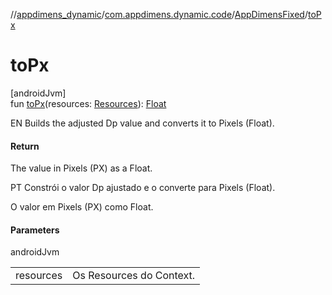 //[appdimens_dynamic](../../../README.md)/[com.appdimens.dynamic.code](../README.md)/[AppDimensFixed](README.md)/[toPx](to-px.md)

# toPx

[androidJvm]\
fun [toPx](to-px.md)(resources: [Resources](https://developer.android.com/reference/kotlin/android/content/res/Resources.html)): [Float](https://kotlinlang.org/api/core/kotlin-stdlib/kotlin/-float/index.html)

EN Builds the adjusted Dp value and converts it to Pixels (Float).

#### Return

The value in Pixels (PX) as a Float.

PT Constrói o valor Dp ajustado e o converte para Pixels (Float).

O valor em Pixels (PX) como Float.

#### Parameters

androidJvm

| | |
|---|---|
| resources | Os Resources do Context. |